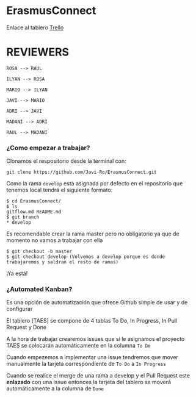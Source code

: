 # ErasmusConnect

Enlace al tablero [Trello](https://trello.com/b/TOL6RU01/1b)

# REVIEWERS
```
ROSA --> RAUL 

ILYAN --> ROSA

MARIO --> ILYAN

JAVI --> MARIO

ADRI --> JAVI

MADANI --> ADRI

RAUL --> MADANI
```

### ¿Como empezar a trabajar?

Clonamos el respositorio desde la terminal con:

```
git clone https://github.com/Javi-Ro/ErasmusConnect.git
```

Como la rama `develop` está asignada por defecto en el repositorio que tenemos local tendrá el siguiente formato:
```
$ cd ErasmusConnect/
$ ls
gitflow.md README.md
$ git branch
* develop
```
Es recomendable crear la rama master pero no obligatorio ya que de momento no vamos a trabajar con ella
```
$ git checkout -b master
$ git checkout develop (Volvemos a develop porque es donde trabajaremos y saldran el resto de ramas)
```
¡Ya está!

### ¿Automated Kanban?

Es una opción de automatización que ofrece Github simple de usar y de configurar

El tablero [TAES] se compone de 4 tablas To Do, In Progress, In Pull Request y Done

A la hora de trabajar crearemos issues que si le asignamos el proyecto TAES se colocarán automáticamente en la columna `To Do`

Cuando empezemos a implementar una issue tendremos que mover manualmente la tarjeta correspondiente de `To Do` a `In Progress`

Cuando se realice el merge de una rama a develop y el Pull Request este **enlazado** con una issue entonces la tarjeta del tablero se moverá automáticamente a la columna de `Done`
